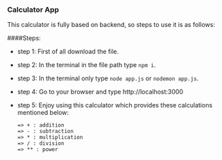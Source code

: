 ### Calculator App

This calculator is fully based on backend, so steps to use it is as follows:

####Steps:

* step 1: First of all download the file. 
* step 2: In the terminal in the file path type ```npm i```.
* step 3: In the terminal only type ```node app.js``` or ```nodemon app.js```.
* step 4: Go to your browser and type http://localhost:3000
* step 5: Enjoy using this calculator which provides these calculations mentioned below:
      
      => + : addition
      => - : subtraction
      => * : multiplication
      => / : division
      => ** : power
      